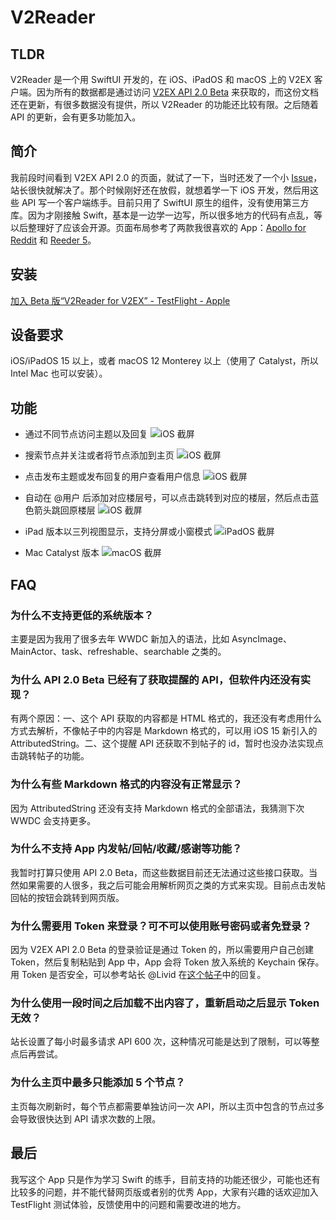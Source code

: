 # V2Reader

## TLDR

V2Reader 是一个用 SwiftUI 开发的，在 iOS、iPadOS 和 macOS 上的 V2EX 客户端。因为所有的数据都是通过访问 [V2EX API 2.0 Beta](https://www.v2ex.com/help/api) 来获取的，而这份文档还在更新，有很多数据没有提供，所以 V2Reader 的功能还比较有限。之后随着 API 的更新，会有更多功能加入。

## 简介

我前段时间看到 V2EX API 2.0 的页面，就试了一下，当时还发了一个小 [Issue](https://www.v2ex.com/t/825436)，站长很快就解决了。那个时候刚好还在放假，就想着学一下 iOS 开发，然后用这些 API 写一个客户端练手。目前只用了 SwiftUI 原生的组件，没有使用第三方库。因为才刚接触 Swift，基本是一边学一边写，所以很多地方的代码有点乱，等以后整理好了应该会开源。页面布局参考了两款我很喜欢的 App：[Apollo for Reddit](https://apps.apple.com/us/app/apollo-for-reddit/id979274575) 和 [Reeder 5](https://apps.apple.com/us/app/reeder-5/id1529445840)。

## 安装

[加入 Beta 版“V2Reader for V2EX” - TestFlight - Apple](https://testflight.apple.com/join/YNDbGSOD)

## 设备要求

iOS/iPadOS 15 以上，或者 macOS 12 Monterey 以上（使用了 Catalyst，所以 Intel Mac 也可以安装）。

## 功能

- 通过不同节点访问主题以及回复
  ![iOS 截屏](https://i.v2ex.co/T4dk2b9E.jpeg)

- 搜索节点并关注或者将节点添加到主页
  ![iOS 截屏](https://i.v2ex.co/ob17825n.jpeg)

- 点击发布主题或发布回复的用户查看用户信息
  ![iOS 截屏](https://i.v2ex.co/sxY2hPx9.jpeg)

- 自动在 @用户 后添加对应楼层号，可以点击跳转到对应的楼层，然后点击蓝色箭头跳回原楼层
  ![iOS 截屏](https://i.v2ex.co/S67f1H6g.jpeg)

- iPad 版本以三列视图显示，支持分屏或小窗模式
  ![iPadOS 截屏](https://i.v2ex.co/CH83yN0C.png)

- Mac Catalyst 版本
  ![macOS 截屏](https://i.v2ex.co/OcWD1T9g.png)

## FAQ

### 为什么不支持更低的系统版本？

主要是因为我用了很多去年 WWDC 新加入的语法，比如 AsyncImage、MainActor、task、refreshable、searchable 之类的。

### 为什么 API 2.0 Beta 已经有了获取提醒的 API，但软件内还没有实现？

有两个原因：一、这个 API 获取的内容都是 HTML 格式的，我还没有考虑用什么方式去解析，不像帖子中的内容是 Markdown 格式的，可以用 iOS 15 新引入的 AttributedString。二、这个提醒 API 还获取不到帖子的 id，暂时也没办法实现点击跳转帖子的功能。

### 为什么有些 Markdown 格式的内容没有正常显示？

因为 AttributedString 还没有支持 Markdown 格式的全部语法，我猜测下次 WWDC 会支持更多。

### 为什么不支持 App 内发帖/回帖/收藏/感谢等功能？

我暂时打算只使用 API 2.0 Beta，而这些数据目前还无法通过这些接口获取。当然如果需要的人很多，我之后可能会用解析网页之类的方式来实现。目前点击发帖回帖的按钮会跳转到网页版。

### 为什么需要用 Token 来登录？可不可以使用账号密码或者免登录？

因为 V2EX API 2.0 Beta 的登录验证是通过 Token 的，所以需要用户自己创建 Token，然后复制粘贴到 App 中，App 会将 Token 放入系统的 Keychain 保存。用 Token 是否安全，可以参考站长 @Livid 在[这个帖子](https://www.v2ex.com/t/812163#reply13)中的回复。

### 为什么使用一段时间之后加载不出内容了，重新启动之后显示 Token 无效？

站长设置了每小时最多请求 API 600 次，这种情况可能是达到了限制，可以等整点后再尝试。

### 为什么主页中最多只能添加 5 个节点？

主页每次刷新时，每个节点都需要单独访问一次 API，所以主页中包含的节点过多会导致很快达到 API 请求次数的上限。

## 最后

我写这个 App 只是作为学习 Swift 的练手，目前支持的功能还很少，可能也还有比较多的问题，并不能代替网页版或者别的优秀 App，大家有兴趣的话欢迎加入 TestFlight 测试体验，反馈使用中的问题和需要改进的地方。
